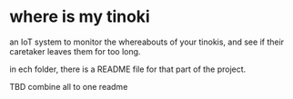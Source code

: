 # where is my tinoki 
an IoT system to monitor the whereabouts of your tinokis, and see if their caretaker leaves them for too long.

in ech folder, there is a README file for that part of the project.

TBD combine all to one readme
